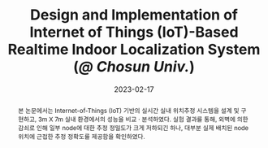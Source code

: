 ---
title: "Design and Implementation of Internet of Things (IoT)-Based Realtime Indoor Localization System (*@ Chosun Univ.*)"
collection: publications
permalink: /publication/2023-dc8
date: 2023-02-17
venue: '2023 한국전자파학회 동계종합학술대회'
# just display our icon symbols
# paperurl: '/files/pdf/research/DC8_Design and Implementation of Internet of Things(IoT) Based Real-Time Indoor Positioning System.pdf'
# slidesurl: 'http://academicpages.github.io/files/slides1.pdf'
pubtype: 'domestic_conference'
# link: ' '
# code: 'https://github.com/FIVEYOUNGWOO/BLE-Sensing-Based-Real-Time-Localization-Framework'
github: 'https://github.com/FIVEYOUNGWOO/BLE-Sensing-Based-Real-Time-Localization-Framework'
citation: '한혜주, <strong>오영우</strong>, 박민수, 전광명, 임채준, 최우열. &quot;Internet of Things(IoT) 기반 실시간 실내 위치 추정 시스템 설계 및 구현.&quot; <i>2023 한국전자파학회 동계종합학술대회</i>, 제주, 대한민국, 2023.02.15 - 18. (<u>Status: Presented on 2023.02.17.</u>)'
excerpt_separator: ""
abstract: 본 논문에서는 Internet-of-Things (IoT) 기반의 실시간 실내 위치추정 시스템을 설계 및 구현하고, 3m X 7m 실내 환경에서의 성능을 비교 · 분석하였다. 실험 결과를 통해, 외벽에 의한 감쇠로 인해 일부 node에 대한 추정 정밀도가 크게 저하되긴 하나, 대부분 실제 배치된 node 위치에 근접한 추정 정확도를 제공함을 확인하였다.
---